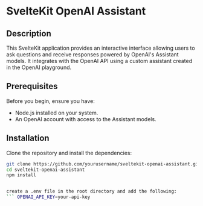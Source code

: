 # SvelteKit OpenAI Assistant

## Description

This SvelteKit application provides an interactive interface allowing users to ask questions and receive responses powered by OpenAI's Assistant models. It integrates with the OpenAI API using a custom assistant created in the OpenAI playground.

## Prerequisites

Before you begin, ensure you have:
- Node.js installed on your system.
- An OpenAI account with access to the Assistant models.

## Installation

Clone the repository and install the dependencies:

```bash
git clone https://github.com/yourusername/sveltekit-openai-assistant.git
cd sveltekit-openai-assistant
npm install


create a .env file in the root directory and add the following:
``` OPENAI_API_KEY=your-api-key